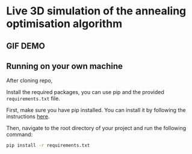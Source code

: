 # Live 3D simulation of the annealing optimisation algorithm

## GIF DEMO 
## Running on your own machine

After cloning repo,

Install the required packages, you can use pip and the provided `requirements.txt` file.

First, make sure you have pip installed.
You can install it by following the instructions [here](https://pip.pypa.io/en/stable/installation/).

Then, navigate to the root directory of your project and run the following command:

```bash
pip install -r requirements.txt
